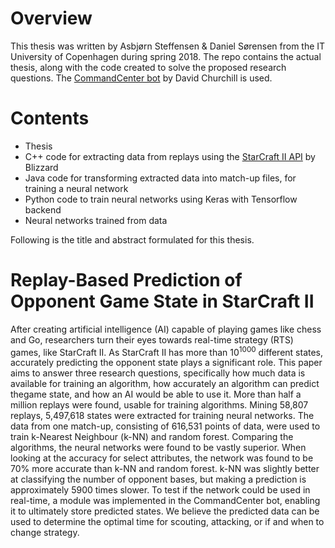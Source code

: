 # Overview

This thesis was written by Asbjørn Steffensen & Daniel Sørensen from the IT University of Copenhagen during spring 2018.
The repo contains the actual thesis, along with the code created to solve the proposed research questions. 
The [CommandCenter bot](https://github.com/davechurchill/commandcenter "CommandCenter bot by David Churchill") by David Churchill is used.

# Contents

 * Thesis 
 * C++ code for extracting data from replays using the [StarCraft II API](https://github.com/Blizzard/s2client-api) by Blizzard
 * Java code for transforming extracted data into match-up files, for training a neural network
 * Python code to train neural networks using Keras with Tensorflow backend
 * Neural networks trained from data
 
Following is the title and abstract formulated for this thesis.

# Replay-Based Prediction of Opponent Game State in StarCraft II

After creating artificial intelligence (AI) capable of playing games like chess and Go, researchers turn their eyes towards real-time strategy (RTS) games, like StarCraft II. As StarCraft II has more than 10<sup>1000</sup> different states, accurately predicting the opponent state plays a significant role.  This paper aims to answer three research questions, specifically how much data is available for training an algorithm, how accurately an algorithm can predict thegame state, and how an AI would be able to use it.  More than half a million replays were found, usable for training algorithms.  Mining 58,807 replays, 5,497,618 states were extracted for training neural networks.  The data from one  match-up,  consisting  of  616,531  points  of  data,  were  used  to  train  k-Nearest Neighbour (k-NN) and random forest.  Comparing the algorithms, the neural networks were found to be vastly superior.  When looking at the accuracy for select attributes, the network was found to be 70% more accurate than k-NN and random forest. k-NN was slightly better at classifying the number of opponent bases, but making a prediction is approximately 5900 times slower.  To test if the network could be used in real-time, a module was implemented in the CommandCenter bot, enabling it to ultimately store predicted states.  We believe the predicted data can be used to determine the optimal time for scouting, attacking, or if and when to change strategy.
